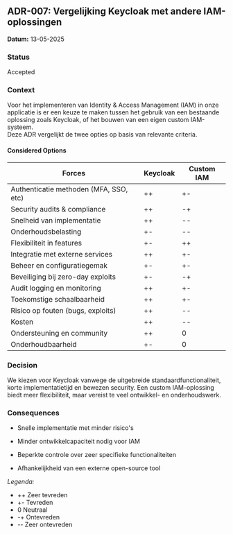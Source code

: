 ## ADR-007: Vergelijking Keycloak met andere IAM-oplossingen

**Datum:** 13-05-2025

### Status
Accepted

### Context

Voor het implementeren van Identity & Access Management (IAM) in onze applicatie is er een keuze te maken tussen het
gebruik van een bestaande oplossing zoals Keycloak, of het bouwen van een eigen custom IAM-systeem.  
Deze ADR vergelijkt de twee opties op basis van relevante criteria.

#### Considered Options

| Forces                                 | Keycloak | Custom IAM |
|----------------------------------------|----------|------------|
| Authenticatie methoden (MFA, SSO, etc) | ++       | +-         |
| Security audits & compliance           | ++       | -+         |
| Snelheid van implementatie             | ++       | --         |
| Onderhoudsbelasting                    | +-       | --         |
| Flexibiliteit in features              | +-       | ++         |
| Integratie met externe services        | ++       | +-         |
| Beheer en configuratiegemak            | +-       | +-         |
| Beveiliging bij zero-day exploits      | +-       | -+         |
| Audit logging en monitoring            | ++       | +-         |
| Toekomstige schaalbaarheid             | ++       | +-         |
| Risico op fouten (bugs, exploits)      | ++       | --         |
| Kosten                                 | ++       | --         |
| Ondersteuning en community             | ++       | 0          |
| Onderhoudbaarheid                      | +-       | 0          |

### Decision

We kiezen voor Keycloak vanwege de uitgebreide standaardfunctionaliteit, korte implementatietijd en bewezen security.
Een custom IAM-oplossing biedt meer flexibiliteit, maar vereist te veel ontwikkel- en onderhoudswerk.

### Consequences

* Snelle implementatie met minder risico's

* Minder ontwikkelcapaciteit nodig voor IAM

* Beperkte controle over zeer specifieke functionaliteiten

* Afhankelijkheid van een externe open-source tool

*Legenda:*

* ++ Zeer tevreden
* +- Tevreden
* 0 Neutraal
* -+ Ontevreden
* -- Zeer ontevreden